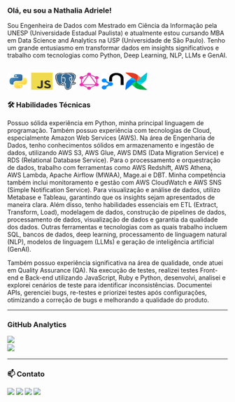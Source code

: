 
### Olá, eu sou a Nathalia Adriele!

Sou Engenheira de Dados com Mestrado em Ciência da Informação pela UNESP (Universidade Estadual Paulista) e atualmente estou cursando MBA em Data Science and Analytics na USP (Universidade de São Paulo). Tenho um grande entusiasmo em transformar dados em insights significativos e trabalho com tecnologias como Python, Deep Learning, NLP, LLMs e GenAI.

<div style="display: inline_block"><br>
  <img align="center" alt="Python" height="40" width="50" src="https://github.com/devicons/devicon/blob/master/icons/python/python-original.svg">
  <img align="center" alt="JavaScript" height="40" width="50" src="https://github.com/devicons/devicon/blob/master/icons/javascript/javascript-original.svg">
  <img align="center" alt="PostgreSQL" height="40" width="50" src="https://github.com/devicons/devicon/blob/master/icons/postgresql/postgresql-original.svg">
  <img align="center" alt="GraphQL" height="40" width="50" src="https://github.com/devicons/devicon/blob/master/icons/graphql/graphql-plain.svg">
  <img align="center" alt="Neo4j" height="40" width="50" src="https://github.com/devicons/devicon/blob/master/icons/neo4j/neo4j-original.svg">
  <img align="center" alt="Airflow" height="40" width="50" src="https://github.com/devicons/devicon/blob/master/icons/apacheairflow/apacheairflow-original.svg">
</div>

### 🛠️ Habilidades Técnicas

Possuo sólida experiência em Python, minha principal linguagem de programação. Também possuo experiência com tecnologias de Cloud, especialmente Amazon Web Services (AWS).
Na área de Engenharia de Dados, tenho conhecimentos sólidos em armazenamento e ingestão de dados, utilizando AWS S3, AWS Glue, AWS DMS (Data Migration Service) e RDS (Relational Database Service). Para o processamento e orquestração de dados, trabalho com ferramentas como AWS Redshift, AWS Athena, AWS Lambda, Apache Airflow (MWAA), Mage.ai e DBT.
Minha competência também inclui monitoramento e gestão com AWS CloudWatch e AWS SNS (Simple Notification Service). Para visualização e análise de dados, utilizo Metabase e Tableau, garantindo que os insights sejam apresentados de maneira clara.
Além disso, tenho habilidades essenciais em ETL (Extract, Transform, Load), modelagem de dados, construção de pipelines de dados, processamento de dados, visualização de dados e garantia da qualidade dos dados. Outras ferramentas e tecnologias com as quais trabalho incluem SQL, bancos de dados, deep learning, processamento de linguagem natural (NLP), modelos de linguagem (LLMs) e geração de inteligência artificial (GenAI).

Também possuo experiência significativa na área de qualidade, onde atuei em Quality Assurance (QA). Na execução de testes, realizei testes Front-end e Back-end utilizando JavaScript, Ruby e Python, desenvolvi, analisei e explorei cenários de teste para identificar inconsistências. Documentei APIs, gerenciei bugs, re-testes e priorizei testes após configurações, otimizando a correção de bugs e melhorando a qualidade do produto.

---

### GitHub Analytics

<p align="left">
<a href="https://github.com/nathadriele">
  <img height="180em" src="https://github-readme-stats-eight-theta.vercel.app/api?username=nathadriele&show_icons=true&theme=algolia&include_all_commits=true&count_private=true"/><br>
  <img height="180em" src="https://github-readme-stats-eight-theta.vercel.app/api/top-langs/?username=nathadriele&layout=compact&langs_count=8&theme=algolia"/>
</a>
</p>

---

### 📫 Contato

<div>
  <a href="https://instagram.com/nathadriele" target="_blank"><img src="https://img.shields.io/badge/-Instagram-%23E4405F?style=for-the-badge&logo=instagram&logoColor=white" target="_blank"></a>
  <a href="mailto:adrielertx@gmail.com"><img src="https://img.shields.io/badge/-Gmail-%23333?style=for-the-badge&logo=gmail&logoColor=white" target="_blank"></a>
  <a href="https://www.linkedin.com/in/nathalia-adriele" target="_blank"><img src="https://img.shields.io/badge/-LinkedIn-%230077B5?style=for-the-badge&logo=linkedin&logoColor=white" target="_blank"></a>
  <a href="https://www.youtube.com" target="_blank"><img src="https://img.shields.io/badge/YouTube-FF0000?style=for-the-badge&logo=youtube&logoColor=white" target="_blank"></a>
</div>
